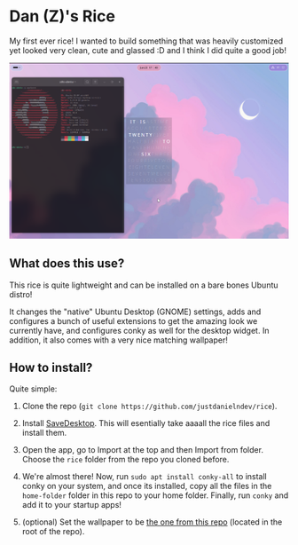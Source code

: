 # Dan (Z)'s Rice

My first ever rice! I wanted to build something that was heavily customized yet looked very clean, cute and glassed :D and I think I did quite a good job!

![Demo Screenshot](https://github.com/justdanielndev/rice/blob/main/demo.png?raw=true)

## What does this use?

This rice is quite lightweight and can be installed on a bare bones Ubuntu distro!

It changes the "native" Ubuntu Desktop (GNOME) settings, adds and configures a bunch of useful extensions to get the amazing look we currently have, and configures conky as well for the desktop widget. In addition, it also comes with a very nice matching wallpaper!

## How to install?

Quite simple:

1. Clone the repo (`git clone https://github.com/justdanielndev/rice`).

2. Install [SaveDesktop](https://flathub.org/apps/io.github.vikdevelop.SaveDesktop). This will esentially take aaaall the rice files and install them.

3. Open the app, go to Import at the top and then Import from folder. Choose the `rice` folder from the repo you cloned before.

4. We're almost there! Now, run `sudo apt install conky-all` to install conky on your system, and once its installed, copy all the files in the `home-folder` folder in this repo to your home folder. Finally, run `conky` and add it to your startup apps!

5. (optional) Set the wallpaper to be [the one from this repo](https://github.com/justdanielndev/rice/blob/main/background.jpg?raw=true) (located in the root of the repo).
